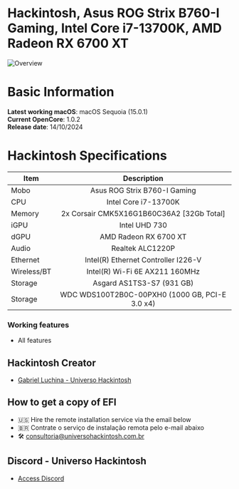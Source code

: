 # Hackintosh, Asus ROG Strix B760-I Gaming, Intel Core i7-13700K, AMD Radeon RX 6700 XT

![Overview](https://github.com/user-attachments/assets/f4762836-1f90-40d7-8e11-d25c5fc596a4)

# Basic Information

**Latest working macOS**: macOS Sequoia (15.0.1)
<br>
**Current OpenCore**: 1.0.2
<br>
**Release date**: 14/10/2024

# Hackintosh Specifications
|Item|Description|
|-|:-------:|
|Mobo|Asus ROG Strix B760-I Gaming|
|CPU|Intel Core i7-13700K|
|Memory|2x Corsair CMK5X16G1B60C36A2 [32Gb Total]|
|iGPU|Intel UHD 730|
|dGPU|AMD Radeon RX 6700 XT|
|Audio|Realtek ALC1220P|
|Ethernet|Intel(R) Ethernet Controller I226-V|
|Wireless/BT|Intel(R) Wi-Fi 6E AX211 160MHz|
|Storage|Asgard AS1TS3-S7 (931 GB)|
|Storage|WDC WDS100T2B0C-00PXH0 (1000 GB, PCI-E 3.0 x4)|

### Working features
- All features

## Hackintosh Creator
- [Gabriel Luchina - Universo Hackintosh](https://luchina.com.br)

## How to get a copy of EFI
- 🇺🇸 Hire the remote installation service via the email below
- 🇧🇷 Contrate o serviço de instalação remota pelo e-mail abaixo
- 🛠️ [consultoria@universohackintosh.com.br](mailto:consultoria@universohackintosh.com.br)

## Discord - Universo Hackintosh
- [Access Discord](https://discord.universohackintosh.com.br)
